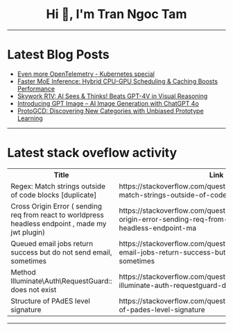 <h1 align="center">Hi 👋, I'm Tran Ngoc Tam</h1>

---

# Latest Blog Posts 
<!-- BLOG-POST-LIST:START -->
- [Even more OpenTelemetry - Kubernetes special](https://dev.to/nfrankel/even-more-opentelemetry-kubernetes-special-3j0g)
- [Faster MoE Inference: Hybrid CPU-GPU Scheduling &amp; Caching Boosts Performance](https://dev.to/aimodels-fyi/faster-moe-inference-hybrid-cpu-gpu-scheduling-caching-boosts-performance-2lgb)
- [Skywork R1V: AI Sees &amp; Thinks! Beats GPT-4V in Visual Reasoning](https://dev.to/aimodels-fyi/skywork-r1v-ai-sees-thinks-beats-gpt-4v-in-visual-reasoning-2ibh)
- [Introducing GPT Image – AI Image Generation with ChatGPT 4o](https://dev.to/barryzheng/introducing-gpt-image-ai-image-generation-with-chatgpt-4o-366j)
- [ProtoGCD: Discovering New Categories with Unbiased Prototype Learning](https://dev.to/aimodels-fyi/protogcd-discovering-new-categories-with-unbiased-prototype-learning-b33)
<!-- BLOG-POST-LIST:END -->

---

# Latest stack oveflow activity
<table>
  <tr><th>Title</th><th>Link</th></tr>
  <!-- STACKOVERFLOW:START --><tr><td>Regex: Match strings outside of code blocks [duplicate]</td><td>https://stackoverflow.com/questions/79566052/regex-match-strings-outside-of-code-blocks</td></tr><tr><td>Cross Origin Error &lpar; sending req from react to worldpress headless endpoint , made my jwt plugin&rpar;</td><td>https://stackoverflow.com/questions/79565821/cross-origin-error-sending-req-from-react-to-worldpress-headless-endpoint-ma</td></tr><tr><td>Queued email jobs return success but do not send email, sometimes</td><td>https://stackoverflow.com/questions/79565800/queued-email-jobs-return-success-but-do-not-send-email-sometimes</td></tr><tr><td>Method Illuminate\Auth\RequestGuard:: does not exist</td><td>https://stackoverflow.com/questions/79565696/method-illuminate-auth-requestguard-does-not-exist</td></tr><tr><td>Structure of PAdES level signature</td><td>https://stackoverflow.com/questions/79565693/structure-of-pades-level-signature</td></tr><!-- STACKOVERFLOW:END -->
</table>

---


